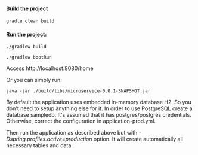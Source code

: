 #### Build the project

```
gradle clean build
```

#### Run the project:

```
./gradlew build
```
```
./gradlew bootRun
```

Access http://localhost:8080/home

Or you can simply run:

```
java -jar ./build/libs/microservice-0.0.1-SNAPSHOT.jar
```

By default the application uses embedded in-memory database H2. So you don't need to setup anything else for it.
In order to use PostgreSQL create a database sampledb.
It's assumed that it has postgres/postgres credentials. Otherwise, correct the configuration in application-prod.yml.

Then run the application as described above but with _-Dspring.profiles.active=production_ option. 
It will create automatically all necessary tables and data.
 

